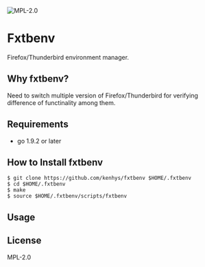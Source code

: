 ![MPL-2.0](https://img.shields.io/badge/License-MPL2.0-green.svg?style=flat)

# Fxtbenv

Firefox/Thunderbird environment manager.

## Why fxtbenv?

Need to switch multiple version of Firefox/Thunderbird for verifying difference of functinality among them.

## Requirements

* go 1.9.2 or later

## How to Install fxtbenv

```
$ git clone https://github.com/kenhys/fxtbenv $HOME/.fxtbenv
$ cd $HOME/.fxtbenv
$ make
$ source $HOME/.fxtbenv/scripts/fxtbenv
```

## Usage

## License

MPL-2.0
